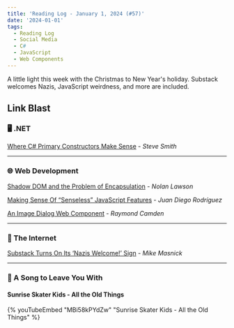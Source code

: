 ```yaml
---
title: 'Reading Log - January 1, 2024 (#57)'
date: '2024-01-01'
tags:
  - Reading Log
  - Social Media
  - C#
  - JavaScript
  - Web Components
---
```


A little light this week with the Christmas to New Year's holiday. Substack welcomes Nazis, JavaScript weirdness, and more are included.
<!-- excerpt -->


## Link Blast

### 🖥 .NET

[Where C# Primary Constructors Make Sense](https://blog.nimblepros.com/blogs/where-csharp-primary-constructors-make-sense/) - *Steve Smith*

---

### 🌐 Web Development

[Shadow DOM and the Problem of Encapsulation](https://nolanlawson.com/2023/12/30/shadow-dom-and-the-problem-of-encapsulation/) - *Nolan Lawson*

[Making Sense Of “Senseless” JavaScript Features](https://www.smashingmagazine.com/2023/12/making-sense-of-senseless-javascript-features/) - *Juan Diego Rodríguez*

[An Image Dialog Web Component](https://www.raymondcamden.com/2023/12/13/an-image-dialog-web-component) - *Raymond Camden*

---

### 📡 The Internet

[Substack Turns On Its ‘Nazis Welcome!’ Sign](https://www.techdirt.com/2023/12/26/substack-turns-on-its-nazis-welcome-sign/) - *Mike Masnick*

---

### 🎵 A Song to Leave You With

#### Sunrise Skater Kids - All the Old Things

{% youTubeEmbed "MBi58kPYdZw" "Sunrise Skater Kids - All the Old Things" %}

